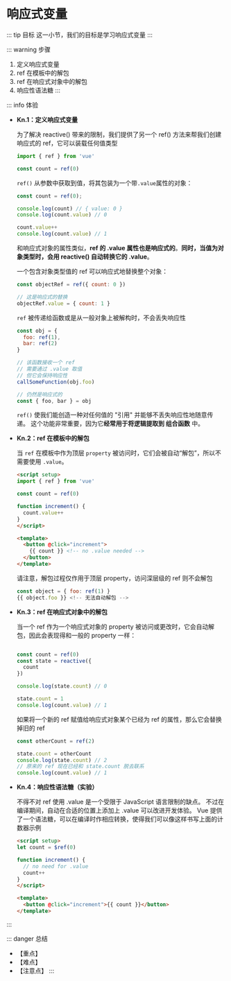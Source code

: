 # 响应式变量

::: tip 目标
这一小节，我们的目标是学习响应式变量
:::

::: warning 步骤

1. 定义响应式变量
2. ref 在模板中的解包
3. ref 在响应式对象中的解包
4. 响应性语法糖
:::

::: info 体验

* **Kn.1：定义响应式变量**

  为了解决 reactive() 带来的限制，我们提供了另一个 ref() 方法来帮我们创建响应式的 ref，它可以装载任何值类型

  ```js
  import { ref } from 'vue'

  const count = ref(0)
  ```

  `ref()` 从参数中获取到值，将其包装为一个带`.value`属性的对象：

  ```js
  const count = ref(0);
  
  console.log(count) // { value: 0 }
  console.log(count.value) // 0
  
  count.value++
  console.log(count.value) // 1
  ```

  和响应式对象的属性类似，**ref 的 .value 属性也是响应式的**。**同时，当值为对象类型时，会用 reactive() 自动转换它的 .value**。

  一个包含对象类型值的 ref 可以响应式地替换整个对象：

  ```js
  const objectRef = ref({ count: 0 })

  // 这是响应式的替换
  objectRef.value = { count: 1 }
  ```

  `ref` 被传递给函数或是从一般对象上被解构时，不会丢失响应性

  ```js
  const obj = {
    foo: ref(1),
    bar: ref(2)
  }

  // 该函数接收一个 ref
  // 需要通过 .value 取值
  // 但它会保持响应性
  callSomeFunction(obj.foo)

  // 仍然是响应式的
  const { foo, bar } = obj
  ```

  `ref()` 使我们能创造一种对任何值的 "引用" 并能够不丢失响应性地随意传递。
  这个功能非常重要，因为它**经常用于将逻辑提取到 组合函数** 中。

* **Kn.2：ref 在模板中的解包**

  当 `ref` 在模板中作为顶层 `property` 被访问时，它们会被自动“解包”，所以不需要使用 `.value`。

  ```html
  <script setup>
  import { ref } from 'vue'

  const count = ref(0)

  function increment() {
    count.value++
  }
  </script>

  <template>
    <button @click="increment">
      {{ count }} <!-- no .value needed -->
    </button>
  </template>
  ```

  请注意，解包过程仅作用于顶层 property，访问深层级的 ref 则不会解包

  ```js
  const object = { foo: ref(1) }
  {{ object.foo }} <!-- 无法自动解包 -->
  ```

* **Kn.3：ref 在响应式对象中的解包**

  当一个 ref 作为一个响应式对象的 property 被访问或更改时，它会自动解包，因此会表现得和一般的 property 一样：

  ```js

  const count = ref(0)
  const state = reactive({
    count
  })

  console.log(state.count) // 0

  state.count = 1
  console.log(count.value) // 1

  ```

  如果将一个新的 ref 赋值给响应式对象某个已经为 ref 的属性，那么它会替换掉旧的 ref

  ```js
  const otherCount = ref(2)

  state.count = otherCount
  console.log(state.count) // 2
  // 原来的 ref 现在已经和 state.count 脱去联系
  console.log(count.value) // 1
  ```

* **Kn.4：响应性语法糖（实验）**

  不得不对 ref 使用 .value 是一个受限于 JavaScript 语言限制的缺点。
  不过在编译期间，自动在合适的位置上添加上 .value 可以改进开发体验。
  Vue 提供了一个语法糖，可以在编译时作相应转换，使得我们可以像这样书写上面的计数器示例

  ```html
  <script setup>
  let count = $ref(0)

  function increment() {
    // no need for .value
    count++
  }
  </script>

  <template>
    <button @click="increment">{{ count }}</button>
  </template>
  ```

:::

::: danger 总结

* 【重点】
* 【难点】
* 【注意点】
:::
